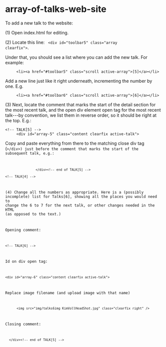 array-of-talks-web-site
=======================

To add a new talk to the website:

(1) Open index.html for editing.

(2) Locate this line: <code> &lt;div id="toolbar5" class="array clearfix"&gt;</code>.

Under that, you should see a list where you can add the new talk.
For example:

```
     <li><a href="#toolbar5" class="scroll active-array">[5]</a></li>

```

Add a new line just like it right underneath, incrementing the number by one.  E.g.

```
     <li><a href="#toolbar6" class="scroll active-array">[6]</a></li>

```

(3) Next, locate the comment that marks the start of the detail section for the most recent talk, and the open 
div element open tag for the most recent talk---by convention, we list them in reverse order, so it should be 
right at the top.  E.g.:

```
<!-- TALK[5] -->
     <div id="array-5" class="content clearfix active-talk">
```

Copy and paste everything from there to the matching close div tag (<code>&gt;/div&gt;) just before the comment that marks the 
start of the subsequent talk, e.g.:

```
                </div><!-- end of TALK[5] -->

<!-- TALK[4] -->
```

(4) Change all the numbers as appropriate.   Here is a (possibly incomplete) list for Talks[6], showing all the places you
would need to change the 6 to 7 for the next talk, or other changes needed in the HTML (as opposed to the 
text.)

Opening comment:
```
<!-- TALK[6] -->
```

Id on div open tag:

```
<div id="array-6" class="content clearfix active-talk">
```

Replace image filename (and upload image with that name)

```
      <img src="img/talks6img_KimVollHeadShot.jpg" class="clearfix right" />
```

Closing comment:                 
```
  </div><!-- end of TALK[5] -->
```

